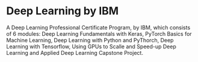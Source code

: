 # Deep Learning by IBM
A Deep Learning Professional Certificate Program, by IBM, which consists of 6 modules: Deep Learning Fundamentals with Keras, PyTorch Basics for Machine Learning, Deep Learning with Python and PyThorch, Deep Learning with Tensorflow, Using GPUs to Scalle and Speed-up Deep Learning and Applied Deep Learning Capstone Project.
